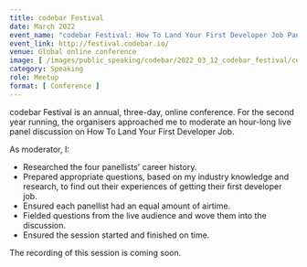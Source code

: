 ```yaml
---
title: codebar Festival
date: March 2022
event_name: "codebar Festival: How To Land Your First Developer Job Panel"
event_link: http://festival.codebar.io/
venue: Global online conference
image: [ /images/public_speaking/codebar/2022_03_12_codebar_festival/codebar_festival.jpeg ]
category: Speaking
role: Meetup
format: [ Conference ]
---
```


codebar Festival is an annual, three-day, online conference.  For the second year running, the organisers approached me to moderate an hour-long live panel discussion on How To Land Your First Developer Job.

As moderator, I:

* Researched the four panellists' career history.
* Prepared appropriate questions, based on my industry knowledge and research, to find out their experiences of getting their first developer job.
* Ensured each panellist had an equal amount of airtime.
* Fielded questions from the live audience and wove them into the discussion.
* Ensured the session started and finished on time.

The recording of this session is coming soon.
